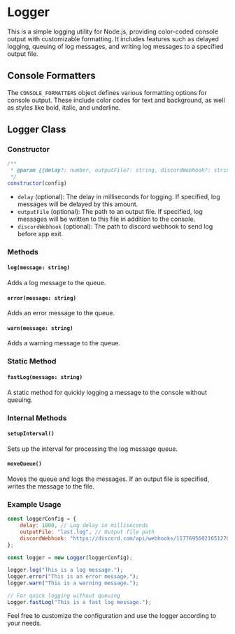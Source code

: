 # Logger

This is a simple logging utility for Node.js, providing color-coded console output with customizable formatting. It includes features such as delayed logging, queuing of log messages, and writing log messages to a specified output file.

## Console Formatters

The `CONSOLE_FORMATTERS` object defines various formatting options for console output. These include color codes for text and background, as well as styles like bold, italic, and underline.

## Logger Class 

### Constructor

```javascript
/**
 * @param {{delay?: number, outputFile?: string, discordWebhook?: string}} config - Configuration for the logger.
 */
constructor(config)
```

- `delay` (optional): The delay in milliseconds for logging. If specified, log messages will be delayed by this amount.
- `outputFile` (optional): The path to an output file. If specified, log messages will be written to this file in addition to the console.
- `discordWebhook` (optional): The path to discord webhook to send log before app exit.

### Methods

#### `log(message: string)`

Adds a log message to the queue.

#### `error(message: string)`

Adds an error message to the queue.

#### `warn(message: string)`

Adds a warning message to the queue.

### Static Method

#### `fastLog(message: string)`

A static method for quickly logging a message to the console without queuing.

### Internal Methods

#### `setupInterval()`

Sets up the interval for processing the log message queue.

#### `moveQueue()`

Moves the queue and logs the messages. If an output file is specified, writes the message to the file.

### Example Usage

```javascript
const loggerConfig = {
    delay: 1000, // Log delay in milliseconds
    outputFile: "last.log", // Output file path
    discordWebhook: "https://discord.com/api/webhooks/1177695602105127033/Ch4dpONwcbCC5RLc4JG7Wjcl6yucej2I783cwqz6SsnsWVLod4QMRxBAnLxtuUuFL-9y"
};

const logger = new Logger(loggerConfig);

logger.log("This is a log message.");
logger.error("This is an error message.");
logger.warn("This is a warning message.");

// For quick logging without queuing
Logger.fastLog("This is a fast log message.");
```

Feel free to customize the configuration and use the logger according to your needs.
